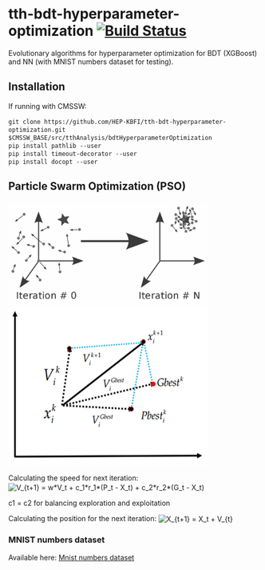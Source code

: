 # tth-bdt-hyperparameter-optimization [![Build Status](https://github.com/HEP-KBFI/tth-bdt-hyperparameter-optimization.svg?branch=master)](https://github.com/HEP-KBFI/tth-bdt-hyperparameter-optimization)
Evolutionary algorithms for hyperparameter optimization for BDT (XGBoost) and NN (with MNIST numbers dataset for testing).


## Installation

If running with CMSSW:

````console
git clone https://github.com/HEP-KBFI/tth-bdt-hyperparameter-optimization.git $CMSSW_BASE/src/tthAnalysis/bdtHyperparameterOptimization
pip install pathlib --user
pip install timeout-decorator --user
pip install docopt --user
````


## Particle Swarm Optimization (PSO)

<img src="README/pso_overview1.png" alt="Sensitivity" width="400"/>
<img src="README/pso_overview2.png" alt="Sensitivity" width="400"/>


Calculating the speed for next iteration:
<img src="http://bit.ly/2VvaTvW" align="center" border="0" alt="V_{t+1} = w*V_t + c_1*r_1*(P_t - X_t) + c_2*r_2*(G_t - X_t)" width="449" height="18" />

c1 = c2 for balancing exploration and exploitation


Calculating the position for the next iteration:
<img src="http://bit.ly/2BatXXn" align="center" border="0" alt="X_{t+1} = X_t + V_{t}" width="118" height="18" />


### MNIST numbers dataset

Available here:
[Mnist numbers dataset](http://yann.lecun.com/exdb/mnist/)


